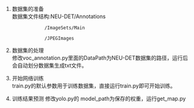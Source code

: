 1. 数据集的准备   
数据集文件结构:NEU-DET/Annotations

                   /ImageSets/Main
                   
                   /JPEGImages
2. 数据集的处理   
修改voc_annotation.py里面的DataPath为NEU-DET数据集的路径，运行后会自动划分数据集生成txt文件。   

3. 开始网络训练   
train.py的默认参数用于训练数据集，直接运行train.py即可开始训练。

4. 训练结果预测
修改yolo.py的 model_path为保存的权重，运行get_map.py


